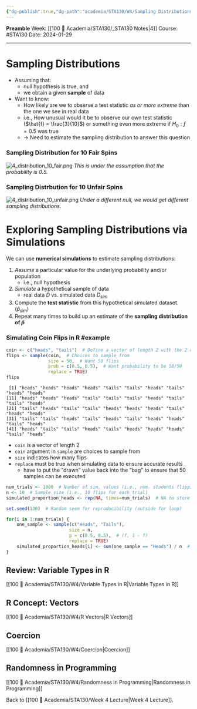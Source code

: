 ```yaml
---
{"dg-publish":true,"dg-path":"academia/STA130/W4/Sampling Distributions and Simulations.md","permalink":"/academia/sta-130/w4/sampling-distributions-and-simulations/","created":"2024-01-29T14:22:32.646-05:00","updated":"2024-02-01T14:34:30.876-05:00"}
---
```


**Preamble**
Week: [[100 📒 Academia/STA130/_STA130 Notes\|4]]
Course: #STA130
Date: 2024-01-29

---
# Sampling Distributions

- Assuming that:
	- null hypothesis is true, and
	- we obtain a given **sample** of data
- Want to know:
	- How likely are we to observe a test statistic *as or more extreme* than the one we see in real data
	- i.e., How unusual would it be to observe our own test statistic ($\hat{f} = \frac{3}{10}$) or something even more extreme if $H_{0} : f = 0.5$ was true
	- → Need to estimate the sampling distribution to answer this question

### Sampling Distribution for 10 Fair Spins
![4_distribution_10_fair.png](/img/user/Files/STA130/4_distribution_10_fair.png)
*This is under the assumption that the probability is 0.5.*

### Sampling Distrbution for 10 Unfair Spins
![4_distribution_10_unfair.png](/img/user/Files/STA130/4_distribution_10_unfair.png)
*Under a different null, we would get different sampling distributions.*

# Exploring Sampling Distributions via Simulations

We can use **numerical simulations** to estimate sampling distributions:
1. *Assume* a particular value for the underlying probability and/or population
	- i.e., null hypothesis
2. *Simulate* a hypothetical sample of data
	- real data $D$ vs. simulated data $D_{sim}$
3. Compute the **test statistic** from this hypothetical simulated dataset ($\hat{p}_{sim}$)
4. Repeat many times to build up an estimate of the **sampling distribution of $\hat{p}$**


### Simulating Coin Flips in R #example

```r
coin <- c("heads", "tails")  # Define a vector of length 2 with the 2 options
flips <- sample(coin,  # Choices to sample from
				size = 50,  # Want 50 flips
				prob = c(0.5, 0.5),  # Want probability to be 50/50
				replace = TRUE)
flips
```

```
 [1] "heads" "heads" "heads" "heads" "tails" "tails" "heads" "tails" "heads" "heads"
[11] "heads" "heads" "heads" "tails" "tails" "tails" "heads" "tails" "tails" "heads"
[21] "tails" "heads" "tails" "tails" "heads" "heads" "heads" "tails" "heads" "heads"
[31] "tails" "tails" "heads" "tails" "heads" "tails" "heads" "heads" "tails" "heads"
[41] "heads" "tails" "tails" "heads" "tails" "heads" "heads" "heads" "tails" "heads"
```

- `coin` is a vector of length 2
- `coin` argument in `sample` are choices to sample from
- `size` indicates how many flips
- `replace` must be true when simulating data to ensure accurate results
	- have to put the “drawn” value back into the “bag” to ensure that 50 samples can be executed

```r
num_trials <- 1000  # Number of sim. values (i.e., num. students flipping 10 coins each)
n <- 10  # Sample size (i.e., 10 flips for each trial)
simulated_proportion_heads <- rep(NA, times=num_trials)  # NA to store the sim. values

set.seed(130)  # Random seem for reproducibility (outside for loop)

for(i in 1:num_trials) {
	one_sample <- sample(c("Heads", "Tails"),
						size = n,
						p = c(0.5, 0.5),  # (f, 1 - f)
						replace = TRUE)
	simulated_proportion_heads[i] <- sum(one_sample == "Heads") / n  # calculate proportion of heads in 10 flips
}
```

## Review: Variable Types in R

[[100 📒 Academia/STA130/W4/Variable Types in R\|Variable Types in R]]

## R Concept: Vectors

[[100 📒 Academia/STA130/W4/R Vectors\|R Vectors]]

## Coercion

[[100 📒 Academia/STA130/W4/Coercion\|Coercion]]

## Randomness in Programming

[[100 📒 Academia/STA130/W4/Randomness in Programming\|Randomness in Programming]]


Back to [[100 📒 Academia/STA130/Week 4 Lecture\|Week 4 Lecture]].
